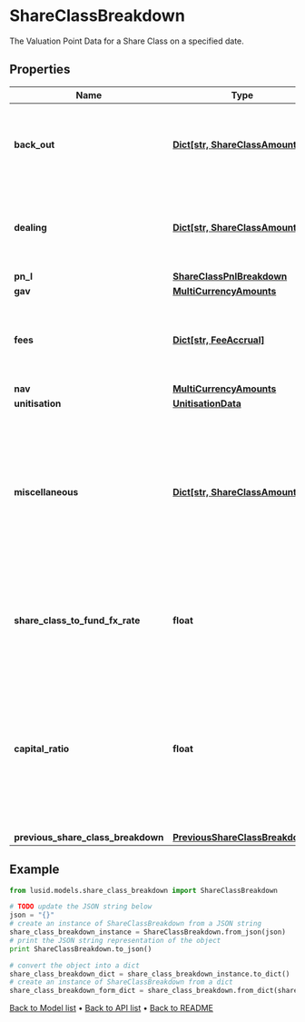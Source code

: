 # ShareClassBreakdown

The Valuation Point Data for a Share Class on a specified date.

## Properties
Name | Type | Description | Notes
------------ | ------------- | ------------- | -------------
**back_out** | [**Dict[str, ShareClassAmount]**](ShareClassAmount.md) | Bucket of detail for the Valuation Point where data points have been &#39;backed out&#39;. | 
**dealing** | [**Dict[str, ShareClassAmount]**](ShareClassAmount.md) | Bucket of detail for any &#39;Dealing&#39; that has occured inside the queried period. | 
**pn_l** | [**ShareClassPnlBreakdown**](ShareClassPnlBreakdown.md) |  | 
**gav** | [**MultiCurrencyAmounts**](MultiCurrencyAmounts.md) |  | 
**fees** | [**Dict[str, FeeAccrual]**](FeeAccrual.md) | Bucket of detail for any &#39;Fees&#39; that have been charged in the selected period. | 
**nav** | [**MultiCurrencyAmounts**](MultiCurrencyAmounts.md) |  | 
**unitisation** | [**UnitisationData**](UnitisationData.md) |  | [optional] 
**miscellaneous** | [**Dict[str, ShareClassAmount]**](ShareClassAmount.md) | Not used directly by the LUSID engines but serves as a holding area for any custom derived data points that may be useful in, for example, fee calculations). | [optional] 
**share_class_to_fund_fx_rate** | **float** | The fx rate from the Share Class currency to the fund currency at this valuation point. | 
**capital_ratio** | **float** | The proportion of the fund&#39;s adjusted beginning equity (ie: the sum of the previous NAV and the net dealing) that is invested in the share class. | 
**previous_share_class_breakdown** | [**PreviousShareClassBreakdown**](PreviousShareClassBreakdown.md) |  | 

## Example

```python
from lusid.models.share_class_breakdown import ShareClassBreakdown

# TODO update the JSON string below
json = "{}"
# create an instance of ShareClassBreakdown from a JSON string
share_class_breakdown_instance = ShareClassBreakdown.from_json(json)
# print the JSON string representation of the object
print ShareClassBreakdown.to_json()

# convert the object into a dict
share_class_breakdown_dict = share_class_breakdown_instance.to_dict()
# create an instance of ShareClassBreakdown from a dict
share_class_breakdown_form_dict = share_class_breakdown.from_dict(share_class_breakdown_dict)
```
[Back to Model list](../README.md#documentation-for-models) &#8226; [Back to API list](../README.md#documentation-for-api-endpoints) &#8226; [Back to README](../README.md)



